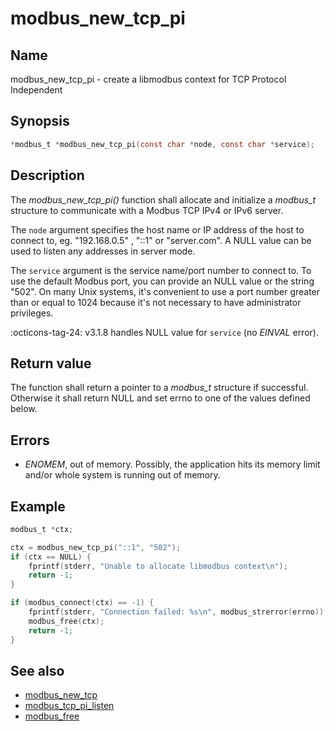 # modbus_new_tcp_pi

## Name

modbus_new_tcp_pi - create a libmodbus context for TCP Protocol Independent

## Synopsis

```c
*modbus_t *modbus_new_tcp_pi(const char *node, const char *service);
```

## Description

The *modbus_new_tcp_pi()* function shall allocate and initialize a *modbus_t*
structure to communicate with a Modbus TCP IPv4 or IPv6 server.

The `node` argument specifies the host name or IP address of the host to connect
to, eg. "192.168.0.5" , "::1" or "server.com". A NULL value can be used to
listen any addresses in server mode.

The `service` argument is the service name/port number to connect to. To use the
default Modbus port, you can provide an NULL value or the string "502". On many
Unix systems, it's convenient to use a port number greater than or equal to 1024
because it's not necessary to have administrator privileges.

:octicons-tag-24: v3.1.8 handles NULL value for `service` (no *EINVAL* error).

## Return value

The function shall return a pointer to a *modbus_t* structure if
successful. Otherwise it shall return NULL and set errno to one of the values
defined below.

## Errors

- *ENOMEM*, out of memory. Possibly, the application hits its memory limit
  and/or whole system is running out of memory.

## Example

```c
modbus_t *ctx;

ctx = modbus_new_tcp_pi("::1", "502");
if (ctx == NULL) {
    fprintf(stderr, "Unable to allocate libmodbus context\n");
    return -1;
}

if (modbus_connect(ctx) == -1) {
    fprintf(stderr, "Connection failed: %s\n", modbus_strerror(errno));
    modbus_free(ctx);
    return -1;
}
```

## See also

- [modbus_new_tcp](modbus_new_tcp.md)
- [modbus_tcp_pi_listen](modbus_tcp_pi_listen.md)
- [modbus_free](modbus_free.md)
